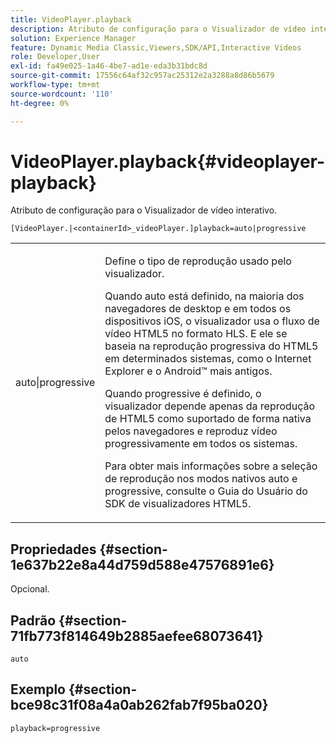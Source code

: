 ```yaml
---
title: VideoPlayer.playback
description: Atributo de configuração para o Visualizador de vídeo interativo.
solution: Experience Manager
feature: Dynamic Media Classic,Viewers,SDK/API,Interactive Videos
role: Developer,User
exl-id: fa49e025-1a46-4be7-ad1e-eda3b31bdc8d
source-git-commit: 17556c64af32c957ac25312e2a3288a8d86b5679
workflow-type: tm+mt
source-wordcount: '110'
ht-degree: 0%

---
```


# VideoPlayer.playback{#videoplayer-playback}

Atributo de configuração para o Visualizador de vídeo interativo.

`[VideoPlayer.|<containerId>_videoPlayer.]playback=auto|progressive`

<table id="table_441553CD34C94A58A9D7CBF772DEDDB6"> 
 <tbody> 
  <tr> 
   <td colname="col1"> <p> <span class="codeph"> auto|progressive</span> </p> </td> 
   <td colname="col2"> <p> Define o tipo de reprodução usado pelo visualizador. </p> <p>Quando <span class="codeph"> auto</span> está definido, na maioria dos navegadores de desktop e em todos os dispositivos iOS, o visualizador usa o fluxo de vídeo HTML5 no formato HLS. E ele se baseia na reprodução progressiva do HTML5 em determinados sistemas, como o Internet Explorer e o Android™ mais antigos. </p> <p>Quando <span class="codeph"> progressive</span> é definido, o visualizador depende apenas da reprodução de HTML5 como suportado de forma nativa pelos navegadores e reproduz vídeo progressivamente em todos os sistemas. </p> <p>Para obter mais informações sobre a seleção de reprodução nos modos nativos <span class="codeph"> auto</span> e <span class="codeph"> progressive</span>, consulte o Guia do Usuário do SDK de visualizadores HTML5. </p> </td> 
  </tr> 
 </tbody> 
</table>

## Propriedades {#section-1e637b22e8a44d759d588e47576891e6}

Opcional.

## Padrão {#section-71fb773f814649b2885aefee68073641}

`auto`

## Exemplo {#section-bce98c31f08a4a0ab262fab7f95ba020}

`playback=progressive`
